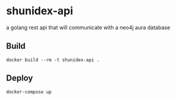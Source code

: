 # shunidex-api

a golang rest api that will communicate with a neo4j aura database

## Build

`docker build --rm -t shunidex-api .`

## Deploy

`docker-compose up`
